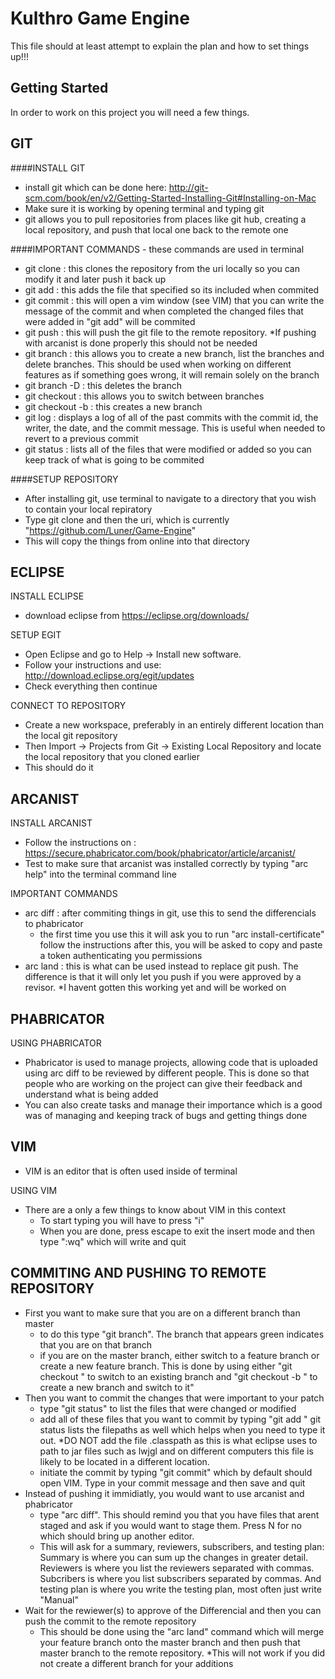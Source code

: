 Kulthro Game Engine
===================
This file should at least attempt to explain the plan and how to set things up!!!

Getting Started
---------------
In order to work on this project you will need a few things.


GIT
---
####INSTALL GIT
- install git which can be done here: http://git-scm.com/book/en/v2/Getting-Started-Installing-Git#Installing-on-Mac
- Make sure it is working by opening terminal and typing git
- git allows you to pull repositories from places like git hub, creating a local repository, and push that local one back to the remote one

####IMPORTANT COMMANDS - these commands are used in terminal
- git clone <uri> : this clones the repository from the uri locally so you can modify it and later push it back up
- git add <FilePath> : this adds the file that specified so its included when commited
- git commit : this will open a vim window (see VIM) that you can write the message of the commit and when completed the changed files that were added in "git add" will be commited
- git push : this will push the git file to the remote repository. *If pushing with arcanist is done properly this should not be needed
- git branch : this allows you to create a new branch, list the branches and delete branches.  This should be used when working on different features as if something goes wrong, it will remain solely on the branch
- git branch -D <BranchName> : this deletes the branch
- git checkout <BranchName> : this allows you to switch between branches
- git checkout -b <BranchName> : this creates a new branch 
- git log : displays a log of all of the past commits with the commit id, the writer, the date, and the commit message.  This is useful when needed to revert to a previous commit
- git status : lists all of the files that were modified or added so you can keep track of what is going to be commited

####SETUP REPOSITORY
- After installing git, use terminal to navigate to a directory that you wish to contain your local repiratory
- Type git clone and then the uri, which is currently "https://github.com/Luner/Game-Engine"
- This will copy the things from online into that directory


ECLIPSE
-------
INSTALL ECLIPSE
- download eclipse from https://eclipse.org/downloads/

SETUP EGIT
- Open Eclipse and go to Help -> Install new software.
- Follow your instructions and use: http://download.eclipse.org/egit/updates
- Check everything then continue

CONNECT TO REPOSITORY
- Create a new workspace, preferably in an entirely different location than the local git repository
- Then Import -> Projects from Git -> Existing Local Repository and locate the local repository that you cloned earlier
- This should do it


ARCANIST
--------
INSTALL ARCANIST
- Follow the instructions on : https://secure.phabricator.com/book/phabricator/article/arcanist/
- Test to make sure that arcanist was installed correctly by typing "arc help" into the terminal command line

IMPORTANT COMMANDS
- arc diff : after commiting things in git, use this to send the differencials to phabricator
  - the first time you use this it will ask you to run "arc install-certificate"  follow the instructions after this, you will be asked to copy and paste a token authenticating you permissions
- arc land : this is what can be used instead to replace git push. The difference is that it will only let you push if you were approved by a revisor.  *I havent gotten this working yet and will be worked on


PHABRICATOR
-----------
USING PHABRICATOR
- Phabricator is used to manage projects, allowing code that is uploaded using arc diff to be reviewed by different people. This is done so that people who are working on the project can give their feedback and understand what is being added
- You can also create tasks and manage their importance which is a good was of managing and keeping track of bugs and getting things done


VIM
---
- VIM is an editor that is often used inside of terminal

USING VIM
- There are a only a few things to know about VIM in this context
  - To start typing you will have to press "i"
  - When you are done, press escape to exit the insert mode and then type ":wq" which will write and quit


COMMITING AND PUSHING TO REMOTE REPOSITORY
------------------------------------------
- First you want to make sure that you are on a different branch than master
  - to do this type "git branch". The branch that appears green indicates that you are on that branch
  - if you are on the master branch, either switch to a feature branch or create a new feature branch.  This is done by using either "git checkout <BranchName>" to switch to an existing branch and "git checkout -b <BranchName>" to create a new branch and switch to it"
- Then you want to commit the changes that were important to your patch
  - type "git status" to list the files that were changed or modified
  - add all of these files that you want to commit by typing "git add <FilePath>" git status lists the filepaths as well which helps when you need to type it out. *DO NOT add the file .classpath as this is what eclipse uses to path to jar files such as lwjgl and on different computers this file is likely to be located in a different location.
  - initiate the commit by typing "git commit" which by default should open VIM.  Type in your commit message and then save and quit
- Instead of pushing it immidiatly, you would want to use arcanist and phabricator
  - type "arc diff". This should remind you that you have files that arent staged and ask if you would want to stage them.  Press N for no which should bring up another editor.
  - This will ask for a summary, reviewers, subscribers, and testing plan: Summary is where you can sum up the changes in greater detail. Reviewers is where you list the reviewers separated with commas. Subcribers is where you list subscribers separated by commas. And testing plan is where you write the testing plan, most often just write "Manual"
- Wait for the rewiewer(s) to approve of the Differencial and then you can push the commit to the remote repository
  - This should be done using the "arc land" command which will merge your feature branch onto the master branch and then push that master branch to the remote repository.  *This will not work if you did not create a different branch for your additions
